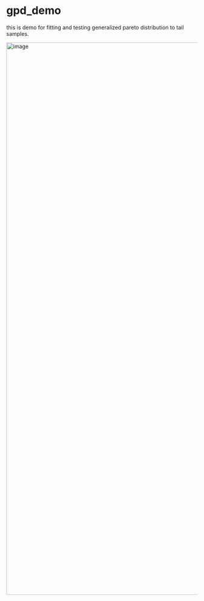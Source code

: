 # gpd_demo

this is demo for fitting and testing generalized pareto distribution to tail samples.

<img width="1456" alt="image" src="https://github.com/cruiseryy/gpd_demo/assets/66930258/7bbea14f-fee1-4d62-90c2-1d8b4eb45eed">
